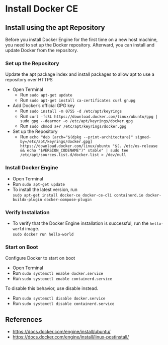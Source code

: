 # Install Docker CE

## Install using the apt Repository

Before you install Docker Engine for the first time on a new host machine, you need to set up the Docker repository. Afterward, you can install and update Docker from the repository.

### Set up the Repository

Update the apt package index and install packages to allow apt to use a repository over HTTPS

* Open Terminal
  * Run `sudo apt-get update`
  * Run `sudo apt-get install ca-certificates curl gnupg`
* Add Docker’s official GPG key
  * Run `sudo install -m 0755 -d /etc/apt/keyrings`
  * Run `curl -fsSL https://download.docker.com/linux/ubuntu/gpg | sudo gpg --dearmor -o /etc/apt/keyrings/docker.gpg`
  * Run `sudo chmod a+r /etc/apt/keyrings/docker.gpg`
* Set up the Repository
  * Run `echo "deb [arch="$(dpkg --print-architecture)" signed-by=/etc/apt/keyrings/docker.gpg] https://download.docker.com/linux/ubuntu "$(. /etc/os-release && echo "$VERSION_CODENAME")" stable" | sudo tee /etc/apt/sources.list.d/docker.list > /dev/null`

### Install Docker Engine

* Open Terminal
* Run `sudo apt-get update`
* To install the latest version, run  
  `sudo apt-get install docker-ce docker-ce-cli containerd.io docker-buildx-plugin docker-compose-plugin`

### Verify Installation

* To verify that the Docker Engine installation is successful, run the `hello-world` image.  
  `sudo docker run hello-world`

### Start on Boot

Configure Docker to start on boot

* Open Terminal
* Run `sudo systemctl enable docker.service`
* Run `sudo systemctl enable containerd.service`

To disable this behavior, use disable instead.

* Run `sudo systemctl disable docker.service`
* Run `sudo systemctl disable containerd.service`

## References

* <https://docs.docker.com/engine/install/ubuntu/>
* <https://docs.docker.com/engine/install/linux-postinstall/>
